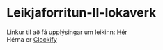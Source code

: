 # Leikjaforritun-II-lokaverk

Linkur til að fá upplýsingar um leikinn: [Hér](https://docs.google.com/presentation/d/1K3E2xpwwxMUZff4oDaVqIGy1YbXJTazHe6-Dug6mGr8/edit?usp=sharing)   
Hérna er [Clockify](https://github.com/thordur03/Leikjaforritun-II-lokaverk/blob/main/Clockify_Time_Report_Summary_01_01_2022-31_12_2022.pdf)
